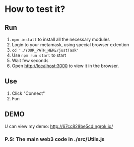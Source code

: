 
# How to test it?

## Run
1) `npm install` to install all the necessary modules
2) Login to your metamask, using special browser extention
3) `cd './YOUR_PATH_HERE/justTask'`
4) Use `npm run start` to start
5) Wait few seconds
6) Open [http://localhost:3000](http://localhost:3000) to view it in the browser.

## Use

1) Click "Connect"
2) Fun

## DEMO

U can view my demo: http://67cc828be5cd.ngrok.io/

### P.S: The main web3 code in ./src/Utils.js

